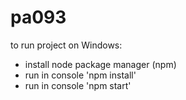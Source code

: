 # pa093

to run project on Windows:
- install node package manager (npm)
- run in console 'npm install'
- run in console 'npm start'

